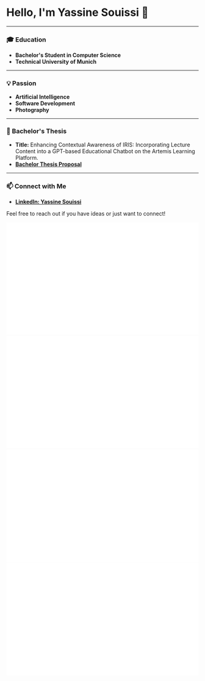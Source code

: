 # Hello, I'm Yassine Souissi 👋

---

### 🎓 Education
- **Bachelor's Student in Computer Science**
- **Technical University of Munich**

---

### 💡 Passion
- **Artificial Intelligence**
- **Software Development**
- **Photography**

---

### 📄 Bachelor's Thesis
- **Title:** Enhancing Contextual Awareness of IRIS: Incorporating Lecture Content into a GPT-based Educational Chatbot on the Artemis Learning Platform.
- **[Bachelor Thesis Proposal](https://github.com/yassinsws/Bachelor_Thesis/blob/master/Proposal.pdf)**

---

### 📫 Connect with Me
- **[LinkedIn: Yassine Souissi](https://www.linkedin.com/in/yassine-souissi/)**

Feel free to reach out if you have ideas or just want to connect!


![](https://raw.githubusercontent.com/yassinsws/github-stats/master/generated/overview.svg#gh-dark-mode-only)
![](https://raw.githubusercontent.com/yassinsws/github-stats/master/generated/overview.svg#gh-light-mode-only)
![](https://raw.githubusercontent.com/yassinsws/github-stats/master/generated/languages.svg#gh-dark-mode-only)
![](https://raw.githubusercontent.com/yassinsws/github-stats/master/generated/languages.svg#gh-light-mode-only)
<!--
**yassinsws/yassinsws** is a ✨ _special_ ✨ repository because its `README.md` (this file) appears on your GitHub profile.
Here are some ideas to get you started:
- 🔭 I’m currently working on ...
- 🌱 I’m currently learning ...
- 👯 I’m looking to collaborate on ...
- 🤔 I’m looking for help with ...
- 💬 Ask me about ...
- 📫 How to reach me: ...
- 😄 Pronouns: ...
- ⚡ Fun fact: ...
-->
